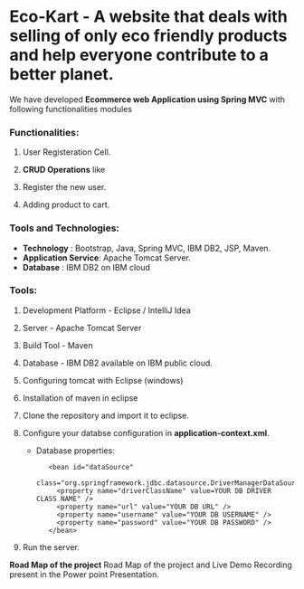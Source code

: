 # Eco-Kart - A website that deals with selling of only eco friendly products and help everyone contribute to a better planet.

We  have developed  **Ecommerce web Application using Spring MVC** with following functionalities
modules

### Functionalities:

1. User Registeration Cell.

2. **CRUD Operations** like
1. Register the new user.
2. Adding product to cart.


### Tools and Technologies:

* **Technology** : Bootstrap, Java, Spring MVC, IBM DB2, JSP, Maven.
* **Application Service**: Apache Tomcat Server.
* **Database** : IBM DB2 on IBM cloud

### Tools:

1. Development Platform - Eclipse / IntelliJ Idea
  
2. Server - Apache Tomcat Server

3. Build Tool - Maven

4. Database - IBM DB2 available on IBM public cloud.

5. Configuring tomcat with Eclipse (windows) 

6. Installation of maven in eclipse

7. Clone the repository and import it to eclipse.

9. Configure your databse configuration in **application-context.xml**.

   * Database properties:

        <!-- database properties DataSource -->

            <bean id="dataSource"
              class="org.springframework.jdbc.datasource.DriverManagerDataSource">
              <property name="driverClassName" value=YOUR DB DRIVER CLASS NAME" />
              <property name="url" value="YOUR DB URL" />
              <property name="username" value="YOUR DB USERNAME" />
              <property name="password" value="YOUR DB PASSWORD" />
            </bean>

10. Run the server.

**Road Map of the project**
Road Map of the project and Live Demo Recording present in the Power point Presentation.

